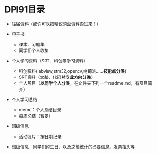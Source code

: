 # DPI91目录

- 往届资料（或许可以把精仪网盘资料搬过来？）

- 电子书

  - 课本、习题集
  - 同学们个人收集

- 个人学习资料（SRT、科创等学习资料）

  - 科创资料(labview,stm32,opencv,树莓派……**技能点分类**)
  - SRT资料（文献、代码**以专业方向分类**）
  - 个人项目（**以同学个人分类**，在文件夹下列一个readme.md，有项目简介）



- 个人学习总结

  - memo：个人总结目录
  - 每周总结（暂定）


- 班级信息

  - 活动照片：按日期记录

- 班级信息：同学们的生日、以及之前统计的必要信息，发票抬头等

  
